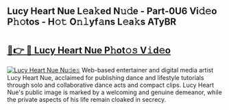 ## Lucy Heart Nue L𝚎a𝚔ed N𝚞𝚍e - Part-0U6 Vi𝚍𝚎o P𝚑𝚘tos - H𝚘𝚝 O𝚗𝚕yf𝚊ns L𝚎a𝚔s ATyBR

# <h2><a href="http://kfac013.oniu.top/?m=Lucy+Heart+Nue">🔗👉 🔴 Lucy Heart Nue P𝚑ot𝚘𝚜 V𝚒d𝚎o</a></h2>

[![Lucy Heart Nue Nu𝚍e𝚜](https://i.imgur.com/0qMVB7G.gif)](http://kfac013.oniu.top/?m=Lucy+Heart+Nue)
Web-based entertainer and digital media artist Lucy Heart Nue, acclaimed for publishing dance and lifestyle tutorials through solo and collaborative dance acts and compact clips. Lucy Heart Nue's public image is marked by a welcoming and genuine demeanor, while the private aspects of his life remain cloaked in secrecy.  
